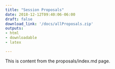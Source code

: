 ```yaml
---
title: "Session Proposals"
date: 2018-12-12T09:40:06-06:00
draft: false
download_link: '/docs/allProposals.zip'
outputs:
- html
- downloadable
- latex

---
```

This is content from the proposals/index.md page.
